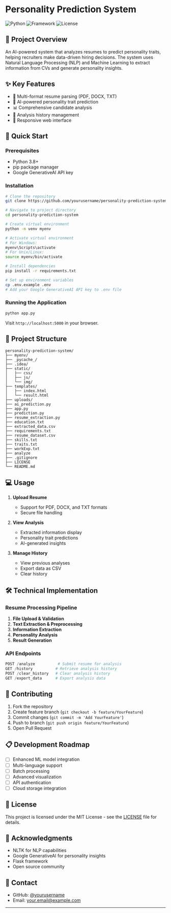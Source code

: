 # Personality Prediction System
![Python](https://img.shields.io/badge/python-3.8+-blue.svg)
![Framework](https://img.shields.io/badge/framework-flask-green.svg)
![License](https://img.shields.io/badge/license-MIT-blue.svg)

## 🎯 Project Overview
An AI-powered system that analyzes resumes to predict personality traits, helping recruiters make data-driven hiring decisions. The system uses Natural Language Processing (NLP) and Machine Learning to extract information from CVs and generate personality insights.

## ✨ Key Features
- 📄 Multi-format resume parsing (PDF, DOCX, TXT)
- 🤖 AI-powered personality trait prediction
- 📊 Comprehensive candidate analysis
- 💾 Analysis history management
- 📱 Responsive web interface

## 🚀 Quick Start

### Prerequisites
- Python 3.8+
- pip package manager
- Google GenerativeAI API key

### Installation
```bash
# Clone the repository
git clone https://github.com/yourusername/personality-prediction-system.git

# Navigate to project directory
cd personality-prediction-system

# Create virtual environment
python -m venv myenv

# Activate virtual environment
# For Windows:
myenv\Scripts\activate
# For Unix/Linux:
source myenv/bin/activate

# Install dependencies
pip install -r requirements.txt

# Set up environment variables
cp .env.example .env
# Add your Google GenerativeAI API key to .env file
```

### Running the Application
```bash
python app.py
```
Visit `http://localhost:5000` in your browser.

## 📁 Project Structure
```
personality-prediction-system/
├── myenv/
├── _pycache_/
├── .idea/
├── static/
│   ├── css/
│   ├── js/
│   └── img/
├── templates/
│   ├── index.html
│   └── result.html
├── uploads/
├── ai_prediction.py
├── app.py
├── prediction.py
├── resume_extraction.py
├── education.txt
├── extracted_data.csv
├── requirements.txt
├── resume_dataset.csv
├── skills.txt
├── traits.txt
├── workExp.txt
├── analyze
├── .gitignore
├── LICENSE
└── README.md
```

## 💻 Usage

1. **Upload Resume**
   - Support for PDF, DOCX, and TXT formats
   - Secure file handling

2. **View Analysis**
   - Extracted information display
   - Personality trait predictions
   - AI-generated insights

3. **Manage History**
   - View previous analyses
   - Export data as CSV
   - Clear history

## 🛠️ Technical Implementation

### Resume Processing Pipeline
1. **File Upload & Validation**
2. **Text Extraction & Preprocessing**
3. **Information Extraction**
4. **Personality Analysis**
5. **Result Generation**

### API Endpoints
```python
POST /analyze          # Submit resume for analysis
GET /history          # Retrieve analysis history
POST /clear_history   # Clear analysis history
GET /export_data      # Export analysis data
```

## 🤝 Contributing

1. Fork the repository
2. Create feature branch (`git checkout -b feature/YourFeature`)
3. Commit changes (`git commit -m 'Add YourFeature'`)
4. Push to branch (`git push origin feature/YourFeature`)
5. Open Pull Request

## 📋 Development Roadmap

- [ ] Enhanced ML model integration
- [ ] Multi-language support
- [ ] Batch processing
- [ ] Advanced visualization
- [ ] API authentication
- [ ] Cloud storage integration

## 📄 License
This project is licensed under the MIT License - see the [LICENSE](LICENSE) file for details.

## 🙏 Acknowledgments
- NLTK for NLP capabilities
- Google GenerativeAI for personality insights
- Flask framework
- Open source community

## 📧 Contact
- GitHub: [@yourusername](https://github.com/yourusername)
- Email: your.email@example.com

---
